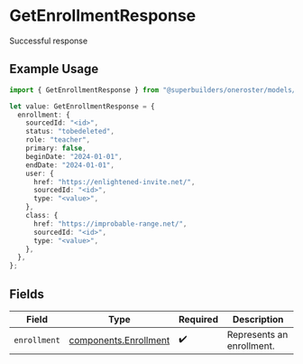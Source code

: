 # GetEnrollmentResponse

Successful response

## Example Usage

```typescript
import { GetEnrollmentResponse } from "@superbuilders/oneroster/models/operations";

let value: GetEnrollmentResponse = {
  enrollment: {
    sourcedId: "<id>",
    status: "tobedeleted",
    role: "teacher",
    primary: false,
    beginDate: "2024-01-01",
    endDate: "2024-01-01",
    user: {
      href: "https://enlightened-invite.net/",
      sourcedId: "<id>",
      type: "<value>",
    },
    class: {
      href: "https://improbable-range.net/",
      sourcedId: "<id>",
      type: "<value>",
    },
  },
};
```

## Fields

| Field                                                          | Type                                                           | Required                                                       | Description                                                    |
| -------------------------------------------------------------- | -------------------------------------------------------------- | -------------------------------------------------------------- | -------------------------------------------------------------- |
| `enrollment`                                                   | [components.Enrollment](../../models/components/enrollment.md) | :heavy_check_mark:                                             | Represents an enrollment.                                      |